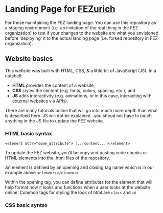 # Landing Page for [FEZurich](https://fez-finite-element-zurich.github.io/)

For those maintaining the FEZ landing page. You can use this repository as a staging environment (i.e. an imitation of the real thing in the FEZ organization) to test if your changes to the website are what you envisioned before 'deploying' it to the actual landing page (i.e. forked repository in FEZ organization).

## Website basics

This website was built with HTML, CSS, & a little bit of JavaScript (JS). In a nutshell:
- **HTML** provides the content of a website,
- **CSS** styles the content (e.g. fonts, colors, spacing, etc.), and
- **JS** adds interactivity (e.g. animations, or in this case, interacting with external websites via APIs).

There are many tutorials online that will go into much more depth than what is described here. JS will not be explained...you shoud not have to touch anything in the JS file to update the FEZ website.

### HTML basic syntax

`<element attr="some_attribute"> [...content...]</element>`

To update the FEZ website, you'll be copy and pasting code chunks or HTML elements into the .html files of the repository.

An element is defined by an opening and closing tag name which is in our example above `<element></element>`

Within the opening tag, you can define attributes for the element that will help format how it looks and functions when a user looks at the website online. Common tags for styling the look of html are `class` and `id`

### CSS basic syntax




